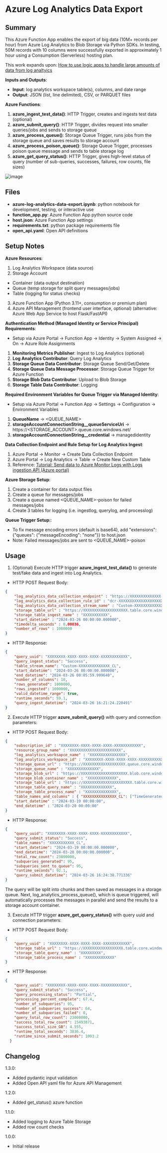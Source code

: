 # Azure Log Analytics Data Export

## Summary

This Azure Function App enables the export of big data (10M+ records per hour) from Azure Log Analytics to Blob Storage via Python SDKs. In testing, 50M records with 10 columns were successfully exported in approximately 1 hour using a Consumption (Serverless) hosting plan.

This work expands upon: [How to use logic apps to handle large amounts of data from log analtyics](https://techcommunity.microsoft.com/t5/azure-integration-services-blog/how-to-use-logic-apps-to-handle-large-amount-of-data-from-log/ba-p/2797466)

<b>Inputs and Outputs</b>:
- <b>Input</b>: log analytics workspace table(s), columns, and date range
- <b>Output</b>: JSON (list, line delimited), CSV, or PARQUET files

<b>Azure Functions</b>:
1. <b>azure_ingest_test_data()</b>: HTTP Trigger, creates and ingests test data (optional)
2. <b>azure_submit_query()</b>: HTTP Trigger, divides request into smaller queries/jobs and sends to storage queue
3. <b>azure_process_queue()</b>: Storage Queue Trigger, runs jobs from the storage queue and saves results to storage account
4. <b>azure_process_poison_queue()</b>: Storage Queue Trigger, processes poison queue message and sends to table storage log
5. <b>azure_get_query_status()</b>: HTTP Trigger, gives high-level status of query (number of sub-queries, successes, failures, row counts, file sizes)

![image](https://github.com/dtagler/azure-log-analytics-data-export/assets/108005114/004b118e-a6ff-4557-aa3b-439dd962b26d)

## Files

- <b>azure-log-analytics-data-export.ipynb</b>: python notebook for development, testing, or interactive use
- <b>function_app.py</b>: Azure Function App python source code
- <b>host.json</b>: Azure Function App settings
- <b>requirements.txt</b>: python package requirements file
- <b>open_api.yaml</b>: Open API definitions

## Setup Notes

<b>Azure Resources</b>:
1. Log Analytics Workspace (data source)
2. Storage Account
- Container (data output destination)
- Queue (temp storage for split query messages/jobs)
- Table (logging for status checks)
3. Azure Function App (Python 3.11+, consumption or premium plan)
4. Azure API Management (frontend user interface, optional) (alternative: Azure Web App Service to host Flask/FastAPI)

<b>Authentication Method (Managed Identity or Service Principal) Requirements</b>:
- Setup via Azure Portal -> Function App -> Identity -> System Assigned -> On -> Azure Role Assignments
1. <b>Monitoring Metrics Publisher</b>: Ingest to Log Analytics (optional)
2. <b>Log Analytics Contributor</b>: Query Log Analytics
3. <b>Storage Queue Data Contributor</b>: Storage Queue Send/Get/Delete
4. <b>Storage Queue Data Message Processor</b>: Storage Queue Trigger for Azure Function
5. <b>Storage Blob Data Contributor</b>: Upload to Blob Storage
6. <b>Storage Table Data Contributor</b>: Logging

<b>Required Environment Variables for Queue Trigger via Managed Identity</b>: 
- Setup via Azure Portal -> Function App -> Settings -> Configuration -> Environment Variables
1. <b>QueueName</b> -> <QUEUE_NAME>
2. <b>storageAccountConnectionString__queueServiceUri</b> -> https://<STORAGE_ACCOUNT>.queue.core.windows.net/
3. <b>storageAccountConnectionString__credential</b> -> managedidentity

<b>Data Collection Endpoint and Rule Setup for Log Analytics Ingest</b>:
1. Azure Portal -> Monitor -> Create Data Collection Endpoint
2. Azure Portal -> Log Analytics -> Table -> Create New Custom Table
3. Reference: [Tutorial: Send data to Azure Monitor Logs with Logs ingestion API (Azure portal)
](https://learn.microsoft.com/en-us/azure/azure-monitor/logs/tutorial-logs-ingestion-portal)

<b>Azure Storage Setup</b>:
1. Create a container for data output files
2. Create a queue for messages/jobs
3. Create a queue named <QUEUE_NAME>-poison for failed messages/jobs
4. Create 3 tables for logging (i.e. ingestlog, querylog, and processlog)

<b>Queue Trigger Setup:</b>:
- To fix message encoding errors (default is base64), add "extensions": {"queues": {"messageEncoding": "none"}} to host.json
- Note: Failed messages/jobs are sent to <QUEUE_NAME>-poison
  
## Usage

1. (Optional) Execute HTTP trigger <b>azure_ingest_test_data()</b> to generate test/fake data and ingest into Log Analytics. 

- HTTP POST Request Body:

```json
{
    "log_analytics_data_collection_endpoint" : "https://XXXXXXXXXXXXXX-XXXXXXX.XXXXXX.ingest.monitor.azure.com",
    "log_analytics_data_collection_rule_id" : "dcr-XXXXXXXXXXXXXXXXXXXXXXXXXXXX",
    "log_analytics_data_collection_stream_name" : "Custom-XXXXXXXXXXXXXXXX_CL",
    "storage_table_url" : "https://XXXXXXXXXXXXXXXXXXXX.table.core.windows.net/",
    "storage_table_ingest_name" : "XXXXXXXXXXX",
    "start_datetime" : "2024-03-26 00:00:00.000000",
    "timedelta_seconds" : 0.00036,
    "number_of_rows" : 1000000
}
```

- HTTP Response:

```json
{
    "query_uuid": "XXXXXXXX-XXXX-XXXX-XXXX-XXXXXXXXXXXX",
    "query_ingest_status": "Success",
    "table_stream_name": "Custom-XXXXXXXXXXXXXX_CL",
    "start_datetime": "2024-03-26 00:00:00.000000",
    "end_datetime": "2024-03-26 00:05:59.999640",
    "number_of_columns": 10,
    "rows_generated": 1000000,
    "rows_ingested": 1000000,
    "valid_datetime_range": true,
    "runtime_seconds": 59.1,
    "query_ingest_datetime": "2024-03-26 16:21:24.220491"
}
```

2. Execute HTTP trigger <b>azure_submit_query()</b> with query and connection parameters:

- HTTP POST Request Body:
  
```json
{
    "subscription_id" : "XXXXXXXX-XXXX-XXXX-XXXX-XXXXXXXXXXXX",
    "resource_group_name" : "XXXXXXXXXXXXXXXXXXXXXXX",
    "log_analytics_worksapce_name" : "XXXXXXXXXXXXXXXX",
    "log_analytics_workspace_id" : "XXXXXXXX-XXXX-XXXX-XXXX-XXXXXXXXXXXX",
    "storage_queue_url" : "https://XXXXXXXXXXXXXXXXXXX.queue.core.windows.net/",
    "storage_queue_name" : "XXXXXXXXXXXXXX",
    "storage_blob_url" : "https://XXXXXXXXXXXXXXXXXXXXX.blob.core.windows.net/",
    "storage_blob_container_name" : "XXXXXXXXXXXXX",
    "storage_table_url" : "https://XXXXXXXXXXXXXXXXXXXXXX.table.core.windows.net/",
    "storage_table_query_name" : "XXXXXXXXXXXXXX",
    "storage_table_process_name" : "XXXXXXXXXXXXXX",
    "table_names_and_columns" : { "XXXXXXXXXXXXXXX_CL": ["TimeGenerated","DataColumn1","DataColumn2","DataColumn3","DataColumn4","DataColumn5","DataColumn6","DataColumn7","DataColumn8","DataColumn9"]},
    "start_datetime" : "2024-03-19 00:00:00",
    "end_datetime" : "2024-03-20 00:00:00"
}
```

- HTTP Response:

```json
{
    "query_uuid": "XXXXXXXX-XXXX-XXXX-XXXX-XXXXXXXXXXXX",
    "query_submit_status": "Success",
    "table_names": "XXXXXXXXXXX_CL",
    "start_datetime": "2024-03-19 00:00:00.000000",
    "end_datetime": "2024-03-20 00:00:00.000000",
    "total_row_count": 23000000,
    "subqueries_generated": 95,
    "subqueries_sent_to_queue": 95,
    "runtime_seconds": 92.1,
    "query_submit_datetime": "2024-03-26 16:24:38.771336"
}
```

The query will be split into chunks and then saved as messages in a storage queue. Next, log_analytics_process_queue(), which is queue triggered, will automatically processes the messages in parallel and send the results to a storage account container. 

3. Execute HTTP trigger <b>azure_get_query_status()</b> with query uuid and connection parameters:

- HTTP POST Request Body:
  
```json
{
    "query_uuid" : "XXXXXXXX-XXXX-XXXX-XXXX-XXXXXXXXXXXX",
    "storage_table_url" : "https://XXXXXXXXXXXXXXXXXX.table.core.windows.net/",
    "storage_table_query_name" : "XXXXXXXXX",
    "storage_table_process_name" : "XXXXXXXXXXXXX"
}
```

- HTTP Response:

```json
{
    "query_uuid": "XXXXXXXX-XXXX-XXXX-XXXX-XXXXXXXXXXXX", 
    "query_submit_status": "Success", 
    "query_processing_status": "Partial", 
    "processing_percent_complete": 67.4, 
    "number_of_subqueries": 95, 
    "number_of_subqueries_success": 64, 
    "number_of_subqueries_failed": 0, 
    "query_total_row_count": 23000000, 
    "success_total_row_count": 15493871, 
    "success_total_size_GB": 4.555, 
    "runtime_total_seconds": 3836.4, 
    "runtime_since_submit_seconds": 1003.2
  }
```

## Changelog

1.3.0:
- Added pydantic input validation
- Added Open API yaml file for Azure API Management

1.2.0:
- Added get_status() azure function

1.1.0:
- Added logging to Azure Table Storage
- Added row count checks

1.0.0:
- Initial release
